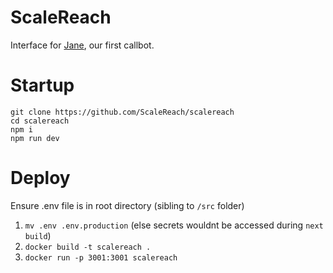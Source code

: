 # ScaleReach
Interface for [Jane](https://github.com/ScaleReach/jane), our first callbot.

# Startup
```
git clone https://github.com/ScaleReach/scalereach
cd scalereach
npm i
npm run dev
```

# Deploy
Ensure .env file is in root directory (sibling to `/src` folder)

1. `mv .env .env.production` (else secrets wouldnt be accessed during `next build`)
2. `docker build -t scalereach .`
3. `docker run -p 3001:3001 scalereach`
